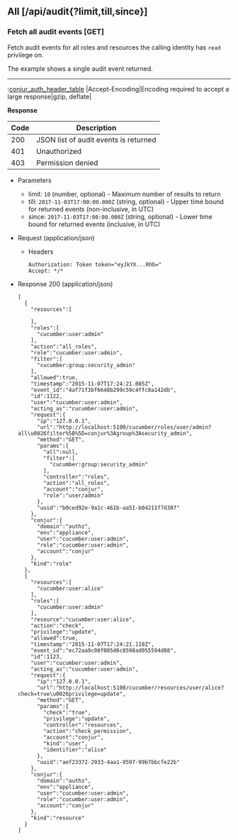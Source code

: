 ## All [/api/audit{?limit,till,since}]

### Fetch all audit events [GET]

Fetch audit events for all roles and resources the calling identity has `read` privilege on.

The example shows a single audit event returned.

---

:[conjur_auth_header_table](partials/conjur_auth_header_table.md)
|Accept-Encoding|Encoding required to accept a large response|gzip, deflate|


**Response**

|Code|Description|
|----|-----------|
|200|JSON list of audit events is returned|
|401|Unauthorized|
|403|Permission denied|

+ Parameters
    + limit: `10` (number, optional) - Maximum number of results to return
    + till: `2017-11-03T17:00:00.000Z` (string, optional) - Upper time bound for returned events (non-inclusive, in UTC)
    + since: `2017-11-03T17:00:00.000Z` (string, optional) - Lower time bound for returned events (inclusive, in UTC)

+ Request (application/json)
    + Headers

        ```
        Authorization: Token token="eyJkYX...Rhb="
        Accept: */*
        ```

+ Response 200 (application/json)

    ```
    [
      {
        "resources":[

        ],
        "roles":[
          "cucumber:user:admin"
        ],
        "action":"all_roles",
        "role":"cucumber:user:admin",
        "filter":[
          "cucumber:group:security_admin"
        ],
        "allowed":true,
        "timestamp":"2015-11-07T17:24:21.085Z",
        "event_id":"4af71f3bf6648b299c59c4ffc8a142db",
        "id":1122,
        "user":"cucumber:user:admin",
        "acting_as":"cucumber:user:admin",
        "request":{
          "ip":"127.0.0.1",
          "url":"http://localhost:5100/cucumber/roles/user/admin?all\u0026filter%5B%5D=conjur%3Agroup%3Asecurity_admin",
          "method":"GET",
          "params":{
            "all":null,
            "filter":[
              "cucumber:group:security_admin"
            ],
            "controller":"roles",
            "action":"all_roles",
            "account":"conjur",
            "role":"user/admin"
          },
          "uuid":"b0ced92e-9a1c-461b-aa51-b04211f7d307"
        },
        "conjur":{
          "domain":"authz",
          "env":"appliance",
          "user":"cucumber:user:admin",
          "role":"cucumber:user:admin",
          "account":"conjur"
        },
        "kind":"role"
      },
      {
        "resources":[
          "cucumber:user:alice"
        ],
        "roles":[
          "cucumber:user:admin"
        ],
        "resource":"cucumber:user:alice",
        "action":"check",
        "privilege":"update",
        "allowed":true,
        "timestamp":"2015-11-07T17:24:21.118Z",
        "event_id":"ec72aa9c08f005d6c8598ad055594d88",
        "id":1123,
        "user":"cucumber:user:admin",
        "acting_as":"cucumber:user:admin",
        "request":{
          "ip":"127.0.0.1",
          "url":"http://localhost:5100/cucumber/resources/user/alice?check=true\u0026privilege=update",
          "method":"GET",
          "params":{
            "check":"true",
            "privilege":"update",
            "controller":"resources",
            "action":"check_permission",
            "account":"conjur",
            "kind":"user",
            "identifier":"alice"
          },
          "uuid":"aef23372-2933-4aa1-9597-99b7bbcfe22b"
        },
        "conjur":{
          "domain":"authz",
          "env":"appliance",
          "user":"cucumber:user:admin",
          "role":"cucumber:user:admin",
          "account":"conjur"
        },
        "kind":"resource"
      }
    ]
    ```
